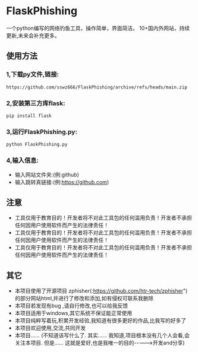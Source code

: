 # FlaskPhishing
一个python编写的网络钓鱼工具，操作简单，界面简洁。 
10+国内外网站，持续更新,未来会补充更多。 


## 使用方法

### 1,下载py文件,链接:
```
https://github.com/sswz666/FlaskPhishing/archive/refs/heads/main.zip
```

### 2,安装第三方库flask:
```
pip install flask
```

### 3,运行FlaskPhishing.py:
```
python FlaskPhishing.py
```

### 4,输入信息:
- 输入网站文件夹:(例:github)
- 输入跳转真链接:(例:https://github.com)


## 注意
- 工具仅用于教育目的！开发者将不对此工具包的任何滥用负责！开发者不承担任何因用户使用软件而产生的法律责任！
- 工具仅用于教育目的！开发者将不对此工具包的任何滥用负责！开发者不承担任何因用户使用软件而产生的法律责任！
- 工具仅用于教育目的！开发者将不对此工具包的任何滥用负责！开发者不承担任何因用户使用软件而产生的法律责任！


## 其它
- 本项目使用了开源项目 zphisher(:https://github.com/htr-tech/zphisher") 的部分网站html,并进行了修改和添加,如有侵权可联系我删除
- 本项目若发现有bug ,请自行修改,也可以给我反馈
- 本项目适用于windows,其它系统不保证能正常使用
- 本项目纯粹写着玩,积累开发经验,我知道有很多更好的作品,比我写的好多了
- 本项目欢迎使用,交流,共同开发
- 本项目...... (不知道该写什么了.
                其实......
                我知道,项目根本没有几个人会看,会关注本项目.
                但是......
                这就是爱好,也是我唯一的目的----->开发and分享)
